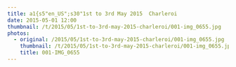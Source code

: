 ```yaml
---
title: a1{s5"en_US";s30"1st to 3rd May 2015  Charleroi
date: 2015-05-01 12:00
thumbnail: /t/2015/05/1st-to-3rd-may-2015-charleroi/001-img_0655.jpg
photos:
  - original: /2015/05/1st-to-3rd-may-2015-charleroi/001-img_0655.jpg
    thumbnail: /t/2015/05/1st-to-3rd-may-2015-charleroi/001-img_0655.jpg
    title: 001-IMG_0655
---
```

